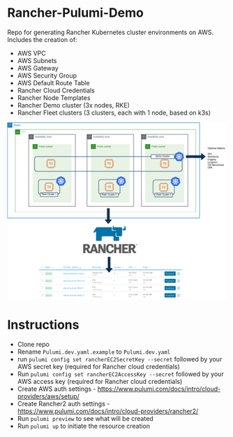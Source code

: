 # Rancher-Pulumi-Demo

Repo for generating Rancher Kubernetes cluster environments on AWS. Includes the creation of:

* AWS VPC
* AWS Subnets
* AWS Gateway
* AWS Security Group
* AWS Default Route Table
* Rancher Cloud Credentials
* Rancher Node Templates
* Rancher Demo cluster (3x nodes, RKE)
* Rancher Fleet clusters (3 clusters, each with 1 node, based on k3s)


![img.png](images/architecture.png)

# Instructions

* Clone repo
* Rename `Pulumi.dev.yaml.example` to `Pulumi.dev.yaml`
* run `pulumi config set rancherEC2SecretKey --secret` followed by your AWS secret key (required for Rancher cloud credentials)
* Run `pulumi config set rancherEC2AccessKey --secret` followed by your AWS access key (required for Rancher cloud credentials)
* Create AWS auth settings - https://www.pulumi.com/docs/intro/cloud-providers/aws/setup/
* Create Rancher2 auth settings - https://www.pulumi.com/docs/intro/cloud-providers/rancher2/
* Run `pulumi preview` to see what will be created
* Run `pulumi up` to initiate the resource creation
